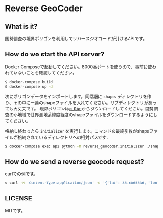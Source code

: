 # Reverse GeoCoder
## What is it?
国勢調査の境界ポリゴンを利用してリバースジオコードが引けるAPIです。

## How do we start the API server?
Docker Composeで起動してください。8000番ポートを使うので、事前に使われていないことを確認してください。

```bash
$ docker-compose build
$ docker-compose up -d
```

次にポリゴンデータをインポートします。同階層に `shapes` ディレクトリを作り、その中に一連のshapeファイルを入れてください。サブディレクトリがあっても大丈夫です。
境界ポリゴンは[e-Stat](https://www.e-stat.go.jp/gis/statmap-search?page=1&type=2&aggregateUnitForBoundary=A&toukeiCode=00200521&toukeiYear=2015&serveyId=A002005212015&coordsys=1&format=shape)からダウンロードしてください。国勢調査の小地域で世界測地系緯度経度のshapeファイルをダウンロードするようにしてください。

格納し終わったら `initializer` を実行します。コマンドの最終引数がshapeファイルが格納されているディレクトリへの相対パスです.

```bash
$ docker-compose exec api python -m reverse_geocoder.initializer ./shapes
```

## How do we send a reverse geocode request?
curlでの例です。

```bash
$ curl -H 'Content-Type:application/json' -d '{"lat": 35.6065536, "lon": 140.1035262}' http://localhost:8000/reverse_geocode
```

## LICENSE
MITです。
